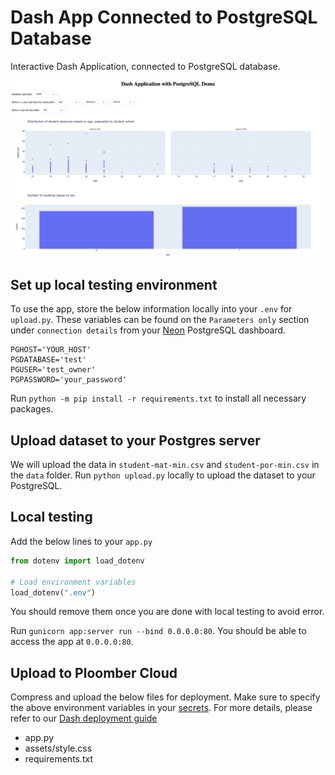 # Dash App Connected to PostgreSQL Database

Interactive Dash Application, connected to PostgreSQL database.

![](app.png)

## Set up local testing environment
To use the app, store the below information locally into your `.env` for `upload.py`. These variables can be found on the `Parameters only` section under `connection details` from your [Neon](https://console.neon.tech/) PostgreSQL dashboard.
```
PGHOST='YOUR_HOST'
PGDATABASE='test'
PGUSER='test_owner'
PGPASSWORD='your_password'
```

Run `python -m pip install -r requirements.txt` to install all necessary packages.

## Upload dataset to your Postgres server
We will upload the data in `student-mat-min.csv` and `student-por-min.csv` in the `data` folder. Run `python upload.py` locally to upload the dataset to your PostgreSQL.

## Local testing
Add the below lines to your `app.py`
```python
from dotenv import load_dotenv

# Load environment variables
load_dotenv(".env")
```

You should remove them once you are done with local testing to avoid error.

Run `gunicorn app:server run --bind 0.0.0.0:80`. You should be able to access the app at `0.0.0.0:80`.

## Upload to Ploomber Cloud
Compress and upload the below files for deployment. Make sure to specify the above environment variables in your [secrets](https://docs.cloud.ploomber.io/en/latest/user-guide/secrets.html). For more details, please refer to our [Dash deployment guide](https://docs.cloud.ploomber.io/en/latest/apps/dash.html)
- app.py
- assets/style.css
- requirements.txt
